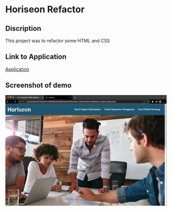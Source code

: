 # Horiseon Refactor

## Discription

This project was to refactor some HTML and CSS

## Link to Application

[Application](https://venzula.github.io/horiseon-refactor/)

## Screenshot of demo
![screenshot of application](./Horiseon-Img.png)